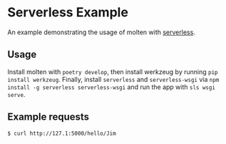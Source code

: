 # Serverless Example

An example demonstrating the usage of molten with [serverless].

## Usage

Install molten with `poetry develop`, then install werkzeug by running
`pip install werkzeug`.  Finally, install `serverless` and
`serverless-wsgi` via `npm install -g serverless serverless-wsgi` and
run the app with `sls wsgi serve`.

## Example requests

    $ curl http://127.1:5000/hello/Jim


[serverless]: https://serverless.com/
